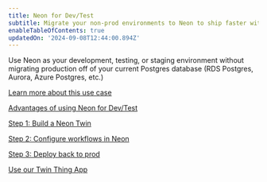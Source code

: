 ```yaml
---
title: Neon for Dev/Test
subtitle: Migrate your non-prod environments to Neon to ship faster with up to 75% lower costs
enableTableOfContents: true
updatedOn: '2024-09-08T12:44:00.894Z'
---
```


Use Neon as your development, testing, or staging environment without migrating production off of your current Postgres database (RDS Postgres, Aurora, Azure Postgres, etc.)

<DetailIconCards>

<a href="/docs/use-cases/about-dev-test" description="Learn more about how you can ship faster by running your non-prod environments on Neon" icon="gui">Learn more about this use case</a>

<a href="/docs/use-cases/tbd" description="Learn how building on Neon can speed up your team's time-to-launch" icon="chart-bar">Advantages of using Neon for Dev/Test</a>

<a href="https://neon.tech/blog/optimizing-dev-environments-in-aws-rds-with-neon-postgres-part-ii-using-github-actions-to-mirror-rds-in-neon" description="Learn how to sync your dataset in Neon nightly with your main environment" icon="database">Step 1: Build a Neon Twin</a>

<a href="https://neon.tech/dev-for-rds" description="Create isolated dev/testing branches for your team, integrate with CI/CD, ..." icon="openai">Step 2: Configure workflows in Neon</a>

<a href="/https://neon.tech/dev-for-rds" description="Learn how to track data and schema changes in Neon and deploy them back to production" icon="filter">Step 3: Deploy back to prod</a>

<a href="https://neon.tech/dev-for-rds#github-action-builder" description="This app shows how to set up Neon for a Dev/Test workflow with GitHub Actions" icon="import">Use our Twin Thing App</a>

</DetailIconCards>
